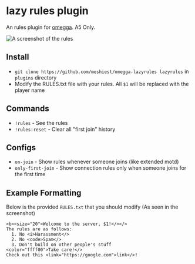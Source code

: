 # lazy rules plugin

An rules plugin for [omegga](https://github.com/brickadia-community/omegga). A5 Only.

![A screenshot of the rules](https://i.imgur.com/pSWtUqs.png)

## Install

* `git clone https://github.com/meshiest/omegga-lazyrules lazyrules` in `plugins` directory
* Modify the RULES.txt file with your rules. All `$1` will be replaced with the player name

## Commands

 * `!rules` - See the rules
 * `!rules:reset` - Clear all "first join" history

## Configs

* `on-join` - Show rules whenever someone joins (like extended motd)
* `only-first-join` - Show connection rules only when someone joins for the first time

## Example Formatting

Below is the provided `RULES.txt` that you should modify (As seen in the screenshot)

    <b><size="20">Welcome to the server, $1!</></>
    The rules are as follows:
      1. No <i>Harassment</>
      2. No <code>Spam</>
      3. Don't build on other people's stuff
    <color="ffff00">Take care!</>
    Check out this <link="https://google.com">link</>!
